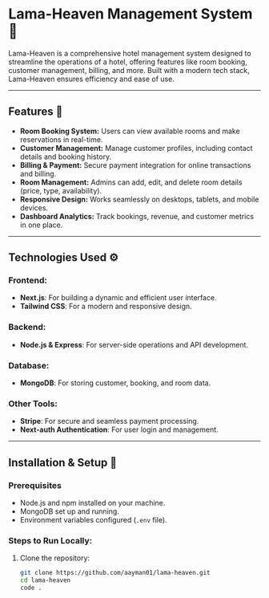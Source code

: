 # Lama-Heaven Management System 🌟

Lama-Heaven is a comprehensive hotel management system designed to streamline the operations of a hotel, offering features like room booking, customer management, billing, and more. Built with a modern tech stack, Lama-Heaven ensures efficiency and ease of use.

---

## Features 🏨

- **Room Booking System:** Users can view available rooms and make reservations in real-time.  
- **Customer Management:** Manage customer profiles, including contact details and booking history.  
- **Billing & Payment:** Secure payment integration for online transactions and billing.  
- **Room Management:** Admins can add, edit, and delete room details (price, type, availability).  
- **Responsive Design:** Works seamlessly on desktops, tablets, and mobile devices.  
- **Dashboard Analytics:** Track bookings, revenue, and customer metrics in one place.  

---

## Technologies Used ⚙️

### Frontend:
- **Next.js**: For building a dynamic and efficient user interface.  
- **Tailwind CSS**: For a modern and responsive design.  

### Backend:
- **Node.js & Express**: For server-side operations and API development.  

### Database:
- **MongoDB**: For storing customer, booking, and room data.  

### Other Tools:
- **Stripe**: For secure and seamless payment processing.  
- **Next-auth Authentication**: For user login and management.

---

## Installation & Setup 🚀

### Prerequisites
- Node.js and npm installed on your machine.
- MongoDB set up and running.
- Environment variables configured (`.env` file).

### Steps to Run Locally:
1. Clone the repository:
   ```bash
   git clone https://github.com/aayman01/lama-heaven.git
   cd lama-heaven
   code .
```

